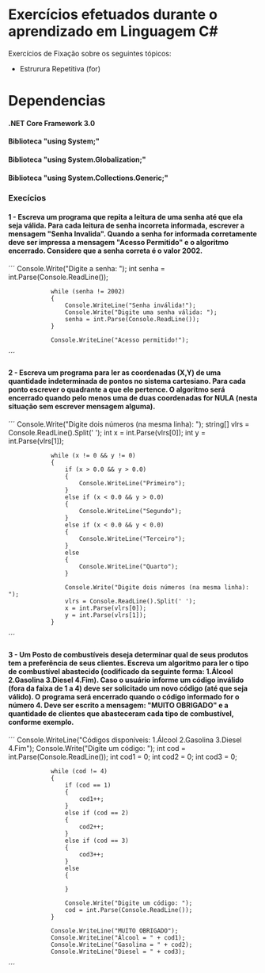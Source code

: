 # Exercícios efetuados durante o aprendizado em Linguagem C#
Exercícios de Fixação sobre os seguintes tópicos:
- Estrurura Repetitiva (for)

# Dependencias
#### .NET Core Framework 3.0
#### Biblioteca "using System;"
#### Biblioteca "using System.Globalization;"
#### Biblioteca "using System.Collections.Generic;"

### Execícios
#### 1 - Escreva um programa que repita a leitura de uma senha até que ela seja válida. Para cada leitura de senha incorreta informada, escrever a mensagem "Senha Invalida". Quando a senha for informada corretamente deve ser impressa a mensagem "Acesso Permitido" e o algoritmo encerrado. Considere que a senha correta é o valor 2002.
´´´
                Console.Write("Digite a senha: ");
                int senha = int.Parse(Console.ReadLine());

                while (senha != 2002)
                {
                    Console.WriteLine("Senha inválida!");
                    Console.Write("Digite uma senha válida: ");
                    senha = int.Parse(Console.ReadLine());
                }

                Console.WriteLine("Acesso permitido!");
´´´

#### 2 - Escreva um programa para ler as coordenadas (X,Y) de uma quantidade indeterminada de pontos no sistema cartesiano. Para cada ponto escrever o quadrante a que ele pertence. O algoritmo será encerrado quando pelo menos uma de duas coordenadas for NULA (nesta situação sem escrever mensagem alguma).
´´´
                Console.Write("Digite dois números (na mesma linha): ");
                string[] vlrs = Console.ReadLine().Split(' ');
                int x = int.Parse(vlrs[0]);
                int y = int.Parse(vlrs[1]);

                while (x != 0 && y != 0)
                {
                    if (x > 0.0 && y > 0.0)
                    {
                        Console.WriteLine("Primeiro");
                    }
                    else if (x < 0.0 && y > 0.0)
                    {
                        Console.WriteLine("Segundo");
                    }
                    else if (x < 0.0 && y < 0.0)
                    {
                        Console.WriteLine("Terceiro");
                    }
                    else
                    {
                        Console.WriteLine("Quarto");
                    }

                    Console.Write("Digite dois números (na mesma linha): ");
                    vlrs = Console.ReadLine().Split(' ');
                    x = int.Parse(vlrs[0]);
                    y = int.Parse(vlrs[1]);
                }
´´´

#### 3 - Um Posto de combustíveis deseja determinar qual de seus produtos tem a preferência de seus clientes. Escreva um algoritmo para ler o tipo de combustível abastecido (codificado da seguinte forma: 1.Álcool 2.Gasolina 3.Diesel 4.Fim). Caso o usuário informe um código inválido (fora da faixa de 1 a 4) deve ser solicitado um novo código (até que seja válido). O programa será encerrado quando o código informado for o número 4. Deve ser escrito a mensagem: "MUITO OBRIGADO" e a quantidade de clientes que abasteceram cada tipo de combustível, conforme exemplo.
´´´
                Console.WriteLine("Códigos disponíveis: 1.Álcool 2.Gasolina 3.Diesel 4.Fim");
                Console.Write("Digite um código: ");
                int cod = int.Parse(Console.ReadLine());
                int cod1 = 0;
                int cod2 = 0;
                int cod3 = 0;

                while (cod != 4)
                {
                    if (cod == 1)
                    {
                        cod1++;
                    }
                    else if (cod == 2)
                    {
                        cod2++;
                    }
                    else if (cod == 3)
                    {
                        cod3++;
                    }
                    else
                    {
                        
                    }

                    Console.Write("Digite um código: ");
                    cod = int.Parse(Console.ReadLine());
                }

                Console.WriteLine("MUITO OBRIGADO");
                Console.WriteLine("Álcool = " + cod1);
                Console.WriteLine("Gasolina = " + cod2);
                Console.WriteLine("Diesel = " + cod3);
´´´